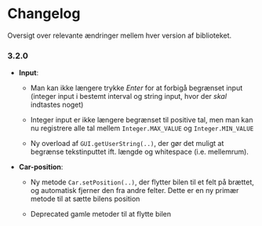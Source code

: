 # Changelog
Oversigt over relevante ændringer mellem hver version af biblioteket.

### 3.2.0

 - __Input__:
    - Man kan ikke længere trykke _Enter_ for at forbigå begrænset input (integer input i bestemt interval og string input, hvor der _skal_ indtastes noget)

    - Integer input er ikke længere begrænset til positive tal, men man kan nu registrere alle tal mellem `Integer.MAX_VALUE` og `Integer.MIN_VALUE`

    - Ny overload af `GUI.getUserString(..)`, der gør det muligt at begrænse tekstinputtet ift. længde og whitespace (i.e. mellemrum).

 - __Car-position__:
    - Ny metode `Car.setPosition(..)`, der flytter bilen til et felt på brættet, og automatisk fjerner den fra andre felter. Dette er en ny primær metode til at sætte bilens position

    - Deprecated gamle metoder til at flytte bilen